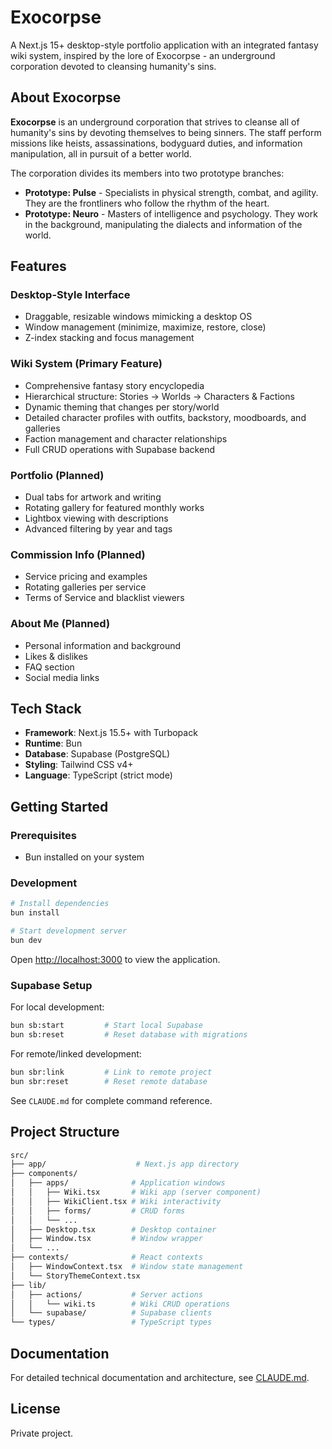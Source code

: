 # Exocorpse

A Next.js 15+ desktop-style portfolio application with an integrated fantasy wiki system, inspired by the lore of Exocorpse - an underground corporation devoted to cleansing humanity's sins.

## About Exocorpse

**Exocorpse** is an underground corporation that strives to cleanse all of humanity's sins by devoting themselves to being sinners. The staff perform missions like heists, assassinations, bodyguard duties, and information manipulation, all in pursuit of a better world.

The corporation divides its members into two prototype branches:

- **Prototype: Pulse** - Specialists in physical strength, combat, and agility. They are the frontliners who follow the rhythm of the heart.
- **Prototype: Neuro** - Masters of intelligence and psychology. They work in the background, manipulating the dialects and information of the world.

## Features

### Desktop-Style Interface

- Draggable, resizable windows mimicking a desktop OS
- Window management (minimize, maximize, restore, close)
- Z-index stacking and focus management

### Wiki System (Primary Feature)

- Comprehensive fantasy story encyclopedia
- Hierarchical structure: Stories → Worlds → Characters & Factions
- Dynamic theming that changes per story/world
- Detailed character profiles with outfits, backstory, moodboards, and galleries
- Faction management and character relationships
- Full CRUD operations with Supabase backend

### Portfolio (Planned)

- Dual tabs for artwork and writing
- Rotating gallery for featured monthly works
- Lightbox viewing with descriptions
- Advanced filtering by year and tags

### Commission Info (Planned)

- Service pricing and examples
- Rotating galleries per service
- Terms of Service and blacklist viewers

### About Me (Planned)

- Personal information and background
- Likes & dislikes
- FAQ section
- Social media links

## Tech Stack

- **Framework**: Next.js 15.5+ with Turbopack
- **Runtime**: Bun
- **Database**: Supabase (PostgreSQL)
- **Styling**: Tailwind CSS v4+
- **Language**: TypeScript (strict mode)

## Getting Started

### Prerequisites

- Bun installed on your system

### Development

```bash
# Install dependencies
bun install

# Start development server
bun dev
```

Open [http://localhost:3000](http://localhost:3000) to view the application.

### Supabase Setup

For local development:

```bash
bun sb:start         # Start local Supabase
bun sb:reset         # Reset database with migrations
```

For remote/linked development:

```bash
bun sbr:link         # Link to remote project
bun sbr:reset        # Reset remote database
```

See `CLAUDE.md` for complete command reference.

## Project Structure

```bash
src/
├── app/                    # Next.js app directory
├── components/
│   ├── apps/              # Application windows
│   │   ├── Wiki.tsx       # Wiki app (server component)
│   │   ├── WikiClient.tsx # Wiki interactivity
│   │   ├── forms/         # CRUD forms
│   │   └── ...
│   ├── Desktop.tsx        # Desktop container
│   ├── Window.tsx         # Window wrapper
│   └── ...
├── contexts/              # React contexts
│   ├── WindowContext.tsx  # Window state management
│   └── StoryThemeContext.tsx
├── lib/
│   ├── actions/           # Server actions
│   │   └── wiki.ts        # Wiki CRUD operations
│   └── supabase/          # Supabase clients
└── types/                 # TypeScript types
```

## Documentation

For detailed technical documentation and architecture, see [CLAUDE.md](./CLAUDE.md).

## License

Private project.
